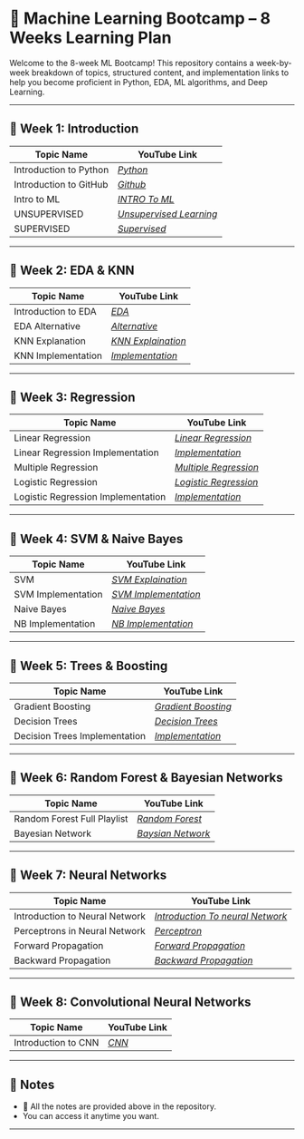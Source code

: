 

# 🧠 Machine Learning Bootcamp – 8 Weeks Learning Plan

Welcome to the 8-week ML Bootcamp! This repository contains a week-by-week breakdown of topics, structured content, and implementation links to help you become proficient in Python, EDA, ML algorithms, and Deep Learning.

---

## 📅 Week 1: Introduction

| Topic Name                      | YouTube Link |
| ------------------------------- | ------------ |
| Introduction to Python          | *[Python](https://youtu.be/qHJjMvHLJdg?feature=shared)*|
| Introduction to GitHub          | *[Github](https://youtu.be/Ez8F0nW6S-w?si=EfhhkYPlhfg2aBT_)* |
| Intro to ML                     | *[INTRO To ML](https://youtu.be/Pj0neYUp9Tc?si=3c20WNA8--WIKPsn)* |
| UNSUPERVISED                    | *[Unsupervised Learning](https://youtu.be/UhVn2WrzMnI?si=tZ5S0yKjBlUl5vKs)* |
| SUPERVISED                      | *[Supervised](https://youtu.be/7w0hBmzkTlA?si=_0CgV1ufQh-a-Hmv)*|

---

## 📅 Week 2: EDA & KNN

| Topic Name          | YouTube Link |
| ------------------- | ------------ |
| Introduction to EDA | *[EDA](https://www.youtube.com/playlist?list=PLZoTAELRMXVPQyArDHyQVjQxjj_YmEuO9)* |
| EDA Alternative     | *[Alternative](https://youtu.be/FNLLxYcUnow?si=S1RBysVF2sujNmMm)* |
| KNN Explanation     | *[KNN Explaination](https://youtu.be/otolSnbanQk?si=Q7S_J5I6-_Vrta60)* |
| KNN Implementation  | *[Implementation](https://youtu.be/wTF6vzS9fy4?si=ezKnAPBCij069P1h)* |

---

## 📅 Week 3: Regression

| Topic Name                         | YouTube Link |
| ---------------------------------- | ------------ |
| Linear Regression                  | *[Linear Regression](https://youtu.be/a22OPjS-4Lc?si=XZWQESw0gLJW8Stc)* |
| Linear Regression Implementation   | *[Implementation](https://youtu.be/bRl2IXIjuqE?si=_oB5EesId5u1zMBN)* |
| Multiple Regression                | *[Multiple Regression ](https://youtu.be/WFLbNu-mCBc?si=Aqaqsl_TAo0dRkxX)* |
| Logistic Regression                | *[Logistic Regression](https://youtu.be/_nvQKN8L1ZE?si=PnJkZT7lF0oGJuLx)* |
| Logistic Regression Implementation | *[Implementation](https://youtu.be/n40hS9tQmcY?si=PLqyC_pZ5lxdPaQk)* |

---

## 📅 Week 4: SVM & Naive Bayes

| Topic Name         | YouTube Link |
| ------------------ | ------------ |
| SVM                | *[SVM Explaination](https://youtu.be/9iD8DMF6odw?si=NKCGJDwVXspyBg_T)* |
| SVM Implementation | *[SVM Implementation](https://youtu.be/dl_ZsuHSIFE?si=WPAwPcRku1YAvXXp)* |
| Naive Bayes        | *[Naive Bayes](https://youtu.be/jS1CKhALUBQ?si=kGMBgoxHxq3w6vUw)* |
| NB Implementation  | *[NB Implementation](https://youtu.be/0VgDXgB2fS4?si=7sfdTKKSOmKSN2Ih)* |

---

## 📅 Week 5: Trees & Boosting

| Topic Name                    | YouTube Link |
| ----------------------------- | ------------ |
| Gradient Boosting             | *[Gradient Boosting](https://youtu.be/Nol1hVtLOSg?si=C9X5dQuEjWWYr8-V)* |
| Decision Trees                | *[Decision Trees](https://youtu.be/ynTCUngbFHA?si=xhRXgMKtvqzvStWC)* |
| Decision Trees Implementation | *[Implementation](https://youtu.be/OMFQvcBx-Fc?si=ZKADrfYa9iwOu9fu)* |

---

## 📅 Week 6: Random Forest & Bayesian Networks

| Topic Name                  | YouTube Link |
| --------------------------- | ------------ |
| Random Forest Full Playlist | *[Random Forest](https://youtu.be/bHK1fE_BUms?si=Wl26ozGDL8atS3q-)* |
| Bayesian Network            | *[Baysian Network](https://youtu.be/DVnubVOjZtg?si=6MJ0DMtuYhuCmOsb)* |

---

## 📅 Week 7: Neural Networks

| Topic Name                     | YouTube Link |
| ------------------------------ | ------------ |
| Introduction to Neural Network | *[Introduction To neural Network](https://youtu.be/DKSZHN7jftI?si=M7y2YwNlbKH78BlN)* |
| Perceptrons in Neural Network  | *[Perceptron](https://youtu.be/FKJeFvDgyTA?si=v-f4CYDGH2UVxD81)* |
| Forward Propagation            | *[Forward Propagation](https://youtu.be/6B9kPHXlcQQ?si=jjiDzqGY9MMQkFQC)* |
| Backward Propagation           | *[Backward Propagation](https://youtu.be/83E3g9a4Psg?si=zrFrlb6qQWwGQ8TN)* |


---

## 📅 Week 8: Convolutional Neural Networks

| Topic Name          | YouTube Link |
| ------------------- | ------------ |
| Introduction to CNN | *[CNN](https://youtu.be/zfiSAzpy9NM?si=sggv6f7e3_2G9vUo)* |

---

## 📌 Notes
* 📁 All the notes are provided above in the repository.
* You can access it anytime you want.

---
